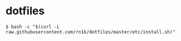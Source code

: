 # dotfiles

```
$ bash -c "$(curl -L raw.githubusercontent.com/rn1k/dotfiles/master/etc/install.sh)"
```
